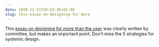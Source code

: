 ```yaml
---
date: 2020-12-21T20:52:45+01:00
slug: this-essay-on-designing-for-more
---
```

This [essay on designing for more than the user](https://alexis.medium.com/camera-obscura-beyond-the-lens-of-user-centered-design-631bb4f37594) was clearly written by committee, but makes an important point. Don't miss the 5 strategies for systemic design.


